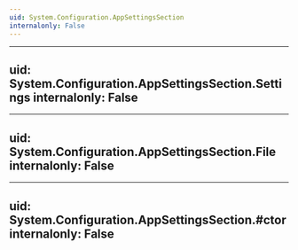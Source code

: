 ```yaml
---
uid: System.Configuration.AppSettingsSection
internalonly: False
---
```


---
uid: System.Configuration.AppSettingsSection.Settings
internalonly: False
---

---
uid: System.Configuration.AppSettingsSection.File
internalonly: False
---

---
uid: System.Configuration.AppSettingsSection.#ctor
internalonly: False
---
